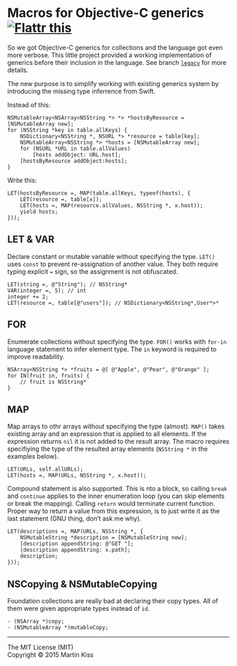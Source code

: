 Macros for Objective-C generics <a href="https://flattr.com/submit/auto?user_id=Tricertops&url=https%3A%2F%2Fgithub.com%2FiMartinKiss%2FTyped" target="_blank"><img src="https://api.flattr.com/button/flattr-badge-large.png" alt="Flattr this" title="Flattr this" border="0"></a>
=============================
So we got Objective-C generics for collections and the language got even more verbose. This little project provided a working implementation of generics before their inclusion in the language. See branch [`legacy`]() for more details.

The new purpose is to simplify working with existing generics system by introducing the missing type inferrence from Swift.

Instead of this:

```objc
NSMutableArray<NSArray<NSString *> *> *hostsByResource = [NSMutableArray new];
for (NSString *key in table.allKeys) {
    NSDictionary<NSString *, NSURL *> *resource = table[key];
    NSMutableArray<NSString *> *hosts = [NSMutableArray new];
    for (NSURL *URL in table.allValues)
        [hosts addObject: URL.host];
    [hostsByResource addObject:hosts];
}
```

Write this:

```objc
LET(hostsByResource =, MAP(table.allKeys, typeof(hosts), {
    LET(resource =, table[x]);
    LET(hosts =, MAP(resource.allValues, NSString *, x.host));
    yield hosts;
}));
```



LET & VAR
---------

Declare constant or mutable variable without specifying the type. `LET()` uses `const` to prevent re-assignation of another value. They both require typing explicit `=` sign, so the assignment is not obfuscated.

```objc
LET(string =, @"String"); // NSString*
VAR(integer =, 5); // int
integer += 2;
LET(resource =, table[@"users"]); // NSDictionary<NSString*,User*>*
```

FOR
---

Enumerate collections without specifying the type. `FOR()` works with `for-in` language statement to infer element type. The `in` keyword is required to improve readability.

```objc
NSArray<NSString *> *fruits = @[ @"Apple", @"Pear", @"Orange" ];
for IN(fruit in, fruits) {
    // fruit is NSString*
}
```


MAP
---

Map arrays to othr arrays without specifying the type (almost). `MAP()` takes existing array and an expression that is applied to all elements. If the expression returns `nil` it is not added to the result array. The macro requires specifiying the type of the resulted array elements (`NSString *` in the examples below).

```objc
LET(URLs, self.allURLs);
LET(hosts =, MAP(URLs, NSString *, x.host));
```

Compound statement is also supported. This is nto a block, so calling `break` and `continue` applies to the inner enumeration loop (you can skip elements or break the mapping). Calling `return` would terminate current function. Proper way to return
 a value from this expression, is to just write it as the last statement (GNU thing, don’t ask me why).
 
```objc
LET(descriptions =, MAP(URLs, NSString *, {
    NSMutableString *description = [NSMutableString new];
    [description appendString: @"GET "];
    [description appendString: x.path];
    description;
}));
```


NSCopying & NSMutableCopying
----------------------------

Foundation collections are really bad at declaring their copy types. All of them were given appropriate types instead of `id`.

```objc
- (NSArray *)copy;
- (NSMutableArray *)mutableCopy;
```


---
The MIT License (MIT)  
Copyright © 2015 Martin Kiss
